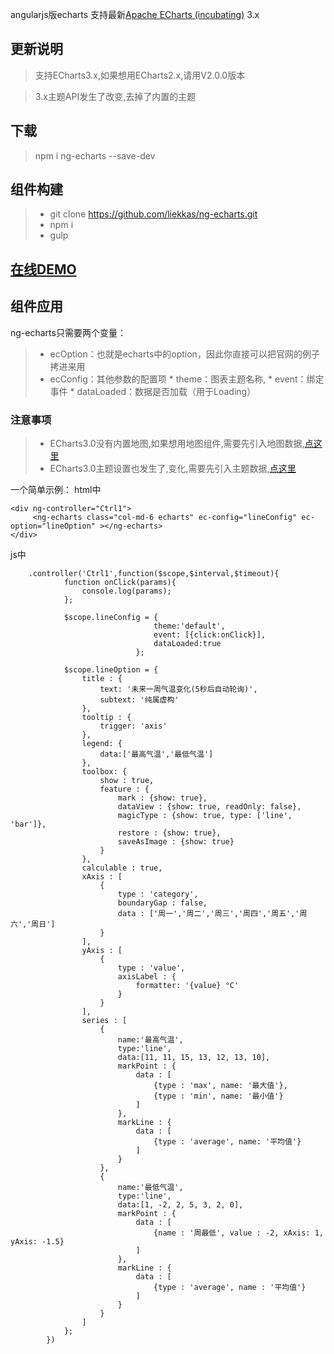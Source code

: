 angularjs版echarts 支持最新[Apache ECharts (incubating)](https://github.com/apache/incubator-echarts) 3.x

## 更新说明
> 支持ECharts3.x,如果想用ECharts2.x,请用V2.0.0版本

> 3.x主题API发生了改变,去掉了内置的主题

## 下载
> npm i ng-echarts --save-dev

## 组件构建
>* git clone https://github.com/liekkas/ng-echarts.git
>* npm i
>* gulp

## [在线DEMO](http://liekkas.github.io/ng-echarts/index3.html)

## 组件应用

ng-echarts只需要两个变量：
> * ecOption：也就是echarts中的option，因此你直接可以把官网的例子拷进来用
> * ecConfig：其他参数的配置项
    * theme：图表主题名称, 
    * event：绑定事件
    * dataLoaded：数据是否加载（用于Loading）
    
### 注意事项
>* ECharts3.0没有内置地图,如果想用地图组件,需要先引入地图数据,[点这里](http://echarts.baidu.com/download-map.html)
>* ECharts3.0主题设置也发生了,变化,需要先引入主题数据,[点这里](http://echarts.baidu.com/download-theme.html)

一个简单示例：
html中
```
<div ng-controller="Ctrl1">
     <ng-echarts class="col-md-6 echarts" ec-config="lineConfig" ec-option="lineOption" ></ng-echarts>
</div>
```
js中
```
    .controller('Ctrl1',function($scope,$interval,$timeout){
            function onClick(params){
                console.log(params);
            };
            
            $scope.lineConfig = {
                                theme:'default',
                                event: [{click:onClick}],
                                dataLoaded:true
                            };
    
            $scope.lineOption = {
                title : {
                    text: '未来一周气温变化(5秒后自动轮询)',
                    subtext: '纯属虚构'
                },
                tooltip : {
                    trigger: 'axis'
                },
                legend: {
                    data:['最高气温','最低气温']
                },
                toolbox: {
                    show : true,
                    feature : {
                        mark : {show: true},
                        dataView : {show: true, readOnly: false},
                        magicType : {show: true, type: ['line', 'bar']},
                        restore : {show: true},
                        saveAsImage : {show: true}
                    }
                },
                calculable : true,
                xAxis : [
                    {
                        type : 'category',
                        boundaryGap : false,
                        data : ['周一','周二','周三','周四','周五','周六','周日']
                    }
                ],
                yAxis : [
                    {
                        type : 'value',
                        axisLabel : {
                            formatter: '{value} °C'
                        }
                    }
                ],
                series : [
                    {
                        name:'最高气温',
                        type:'line',
                        data:[11, 11, 15, 13, 12, 13, 10],
                        markPoint : {
                            data : [
                                {type : 'max', name: '最大值'},
                                {type : 'min', name: '最小值'}
                            ]
                        },
                        markLine : {
                            data : [
                                {type : 'average', name: '平均值'}
                            ]
                        }
                    },
                    {
                        name:'最低气温',
                        type:'line',
                        data:[1, -2, 2, 5, 3, 2, 0],
                        markPoint : {
                            data : [
                                {name : '周最低', value : -2, xAxis: 1, yAxis: -1.5}
                            ]
                        },
                        markLine : {
                            data : [
                                {type : 'average', name : '平均值'}
                            ]
                        }
                    }
                ]
            };
        })
```

